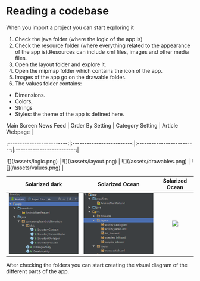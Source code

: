 # Reading a codebase

When you import a project you can start exploring it

1. Check the java folder \(where the logic of the app is\)
2. Check the resource folder \(where everything related to the appearance of the app is\).Resources can include xml files, images and other media files.
3. Open the layout folder and explore it. 
4. Open the mipmap folder which contains the icon of the app.
5. Images of the app go on the drawable folder.
6. The values folder contains:

* Dimensions.
* Colors, 
* Strings
* Styles: the theme of the app is defined here.

Main Screen News Feed     \|      Order By Setting     \|     Category Setting      \|      Article Webpage      \|

:-------------------------:\|:-------------------------:\|:-------------------------:\|:-------------------------:\|

!\[\]\(/assets/logic.png\)  \|  !\[\]\(/assets/layout.png\) \| !\[\]\(/assets/drawables.png\) \| !\[\]\(/assets/values.png\) \|

Solarized dark             |  Solarized Ocean          |   Solarized Ocean         |
:-------------------------:|:-------------------------:|:-------------------------:|
![](/assets/logic.png)  |  ![](/assets/layout.png) |  ![](/assets/drawables.png) |



After checking the folders you can start creating the visual diagram of the different parts of the app.


